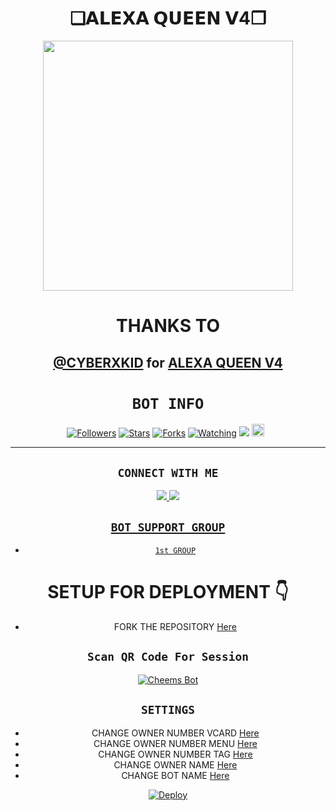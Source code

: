 

<h1 align="center">❏𝗔𝗟𝗘𝗫𝗔 𝗤𝗨𝗘𝗘𝗡 𝗩4❐<br></h1>
<p align="center">

<div align="center">
  <img border-radius: 15px src="https://te.legra.ph/file/aaeedc5cc365be576c9d3.jpg/Alexaqueen.png" width="400" height="400"/>
  <p align="center">


# THANKS TO

 [@CYBERXKID](https://github.com/CYBERXKID) for [ALEXA QUEEN V4](https://github.com/CYBERXKID/ALEXA-QUEEN-V4)
------

# ```BOT INFO```
<p align="center">
<a href="https://github.com/CYBERXKID/followers"><img title="Followers" src="https://img.shields.io/github/followers/CYBERXKID?color=red&style=flat-square"></a>
<a href="https://github.com/CYBERXKID/ALEXA-QUEEN-V4/stargazers/"><img title="Stars" src="https://img.shields.io/github/stars/CYBERXKID/ ALEXA-QUEEN-V4?color=blue&style=flat-square"></a>
<a href="https://github.com/CYBERXKID/ALEXA-QUEEN-V4/network/members"><img title="Forks" src="https://img.shields.io/github/forks/CYBERXKID-ALEXA-QUEEN-V4?color=red&style=flat-square"></a>
<a href="https://github.com/CYBERXKID/ALEXA-QUEEN-V4/watchers"><img title="Watching" src="https://img.shields.io/github/watchers/CYBERXKID/ALEXA-QUEEN-V4?label=Watchers&color=blue&style=flat-square"></a>
<a href="https://hits.seeyoufarm.com"><img src="https://hits.seeyoufarm.com/api/count/incr/badge.svg?url=https%3A%2F%2Fgithub.com%2CYBERXKID/ALEXA-QUEEN-V4&count_bg=%2379C83D&title_bg=%23555555&icon=probot.svg&icon_color=%2300FF6D&title=hits&edge_flat=false"/></a>
<a href="https://github.com/CYBERXKID/ALEXA-QUEEN-V4/graphs/commit-activity"><img height="20" src="https://img.shields.io/badge/Maintained%3F-yes-green.svg"></a>&nbsp;&nbsp;
</p>
<p align='center'>
    </p>

-------

## ```CONNECT WITH ME```
<p align="center">
<a href="https://wa.me/27686881509"><img src="https://img.shields.io/badge/Contact CYBERXKID-25D366?style=for-the-badge&logo=whatsapp&logoColor=white" />
<a href="https://chat.whatsapp.com/KTcdEQw3SDk3s5A7dvJlDS"><img src="https://img.shields.io/badge/Join Official GC-25D366?style=for-the-badge&logo=whatsapp&logoColor=white" />
</p>


## ```BOT SUPPORT GROUP```

- [`1st GROUP`](https://chat.whatsapp.com/KTcdEQw3SDk3s5A7dvJlDS)

# SETUP FOR DEPLOYMENT 👇

- FORK THE REPOSITORY [Here](https://github.com/CYBERXKID/ALEXA-QUEEN-V4/fork)

## `Scan QR Code For Session`
[![Cheems Bot](https://repl.it/badge/github/quiec/whatsasena)](https://replit.com/@DGXeon/Cheems-Bot-Multi-Device-Qr-Code-Generator?output%20only=1&lite=1#index.js)

## `SETTINGS`

- CHANGE OWNER NUMBER VCARD [Here](https://github.com/CYBERXKID/ALEXA-QUEEN-V4/blob/master/config.js#L44)
- CHANGE OWNER NUMBER MENU [Here](https://github.com/CYBERXKID/ALEXA-QUEEN-V4/blob/master/config.js#L59)
- CHANGE OWNER NUMBER TAG [Here](https://github.com/CYBERXKID/ALEXA-QUEEN-V4/blob/master/config.js#L58)
- CHANGE OWNER NAME [Here](https://github.com/CYBERXKID/ALEXA-QUEEN-V4/blob/master/config.js#L45)
- CHANGE BOT NAME [Here](https://github.com/CYBERXKID/ALEXA-QUEEN-V4/blob/master/config.js#L51)

[![Deploy](https://www.herokucdn.com/deploy/button.svg)](https://heroku.com/deploy?template=https://github.com/CYBERXKID/ALEXA-QUEEN-V4/)

